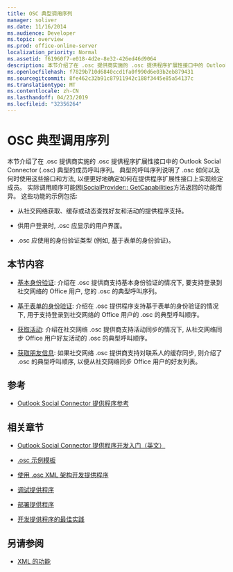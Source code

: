 ```yaml
---
title: OSC 典型调用序列
manager: soliver
ms.date: 11/16/2014
ms.audience: Developer
ms.topic: overview
ms.prod: office-online-server
localization_priority: Normal
ms.assetid: f61960f7-e018-4d2e-8e32-426ed46d9064
description: 本节介绍了在 .osc 提供商实施的 .osc 提供程序扩展性接口中的 Outlook Social Connector (.osc) 典型的成员呼叫序列。
ms.openlocfilehash: f7829b710d6840ccd1fa0f990d6e03b2eb879431
ms.sourcegitcommit: 8fe462c32b91c87911942c188f3445e85a54137c
ms.translationtype: MT
ms.contentlocale: zh-CN
ms.lasthandoff: 04/23/2019
ms.locfileid: "32356264"
---
```

# <a name="osc-typical-calling-sequences"></a>OSC 典型调用序列

本节介绍了在 .osc 提供商实施的 .osc 提供程序扩展性接口中的 Outlook Social Connector (.osc) 典型的成员呼叫序列。 典型的呼叫序列说明了 .osc 如何以及何时使用这些接口和方法, 以便更好地确定如何在提供程序扩展性接口上实现给定成员。 实际调用顺序可能因[ISocialProvider:: GetCapabilities](isocialprovider-getcapabilities.md)方法返回的功能而异。 这些功能的示例包括: 
  
- 从社交网络获取、缓存或动态查找好友和活动的提供程序支持。
    
- 供用户登录时, .osc 应显示的用户界面。
    
- .osc 应使用的身份验证类型 (例如, 基于表单的身份验证)。
    
## <a name="in-this-section"></a>本节内容

- [基本身份验证](basic-authentication.md): 介绍在 .osc 提供商支持基本身份验证的情况下, 要支持登录到社交网络的 Office 用户, 您的 .osc 的典型呼叫序列。
    
- [基于表单的身份验证](forms-based-authentication.md): 介绍在 .osc 提供程序支持基于表单的身份验证的情况下, 用于支持登录到社交网络的 Office 用户的 .osc 的典型呼叫顺序。
    
- [获取活动](getting-activities.md): 介绍在社交网络 .osc 提供商支持活动同步的情况下, 从社交网络同步 Office 用户好友活动的 .osc 的典型呼叫顺序。
    
- [获取朋友信息](getting-friends-information.md): 如果社交网络 .osc 提供商支持对联系人的缓存同步, 则介绍了 .osc 的典型呼叫顺序, 以便从社交网络同步 Office 用户的好友列表。
    
## <a name="reference"></a>参考

- [Outlook Social Connector 提供程序参考](outlook-social-connector-provider-reference-0.md)
  
## <a name="related-sections"></a>相关章节

- [Outlook Social Connector 提供程序开发入门（英文）](getting-started-with-developing-an-outlook-social-connector-provider.md)
  
- [.osc 示例模板](osc-sample-templates.md)
  
- [使用 .osc XML 架构开发提供程序](developing-a-provider-with-the-osc-xml-schema.md)
  
- [调试提供程序](debugging-a-provider.md)
  
- [部署提供程序](deploying-a-provider.md)
  
- [开发提供程序的最佳实践](best-practices-for-developing-a-provider.md)
  
## <a name="see-also"></a>另请参阅

- [XML 的功能](xml-for-capabilities.md)

